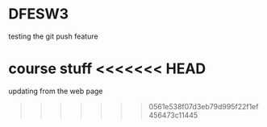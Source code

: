 # DFESW3

testing the git push feature

course stuff
<<<<<<< HEAD
=======

updating from the web page
>>>>>>> 0561e538f07d3eb79d995f22f1ef456473c11445
